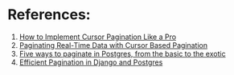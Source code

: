 
# References:

1. [How to Implement Cursor Pagination Like a Pro](https://medium.com/swlh/how-to-implement-cursor-pagination-like-a-pro-513140b65f32)
2. [Paginating Real-Time Data with Cursor Based Pagination](https://www.sitepoint.com/paginating-real-time-data-cursor-based-pagination/)
3. [Five ways to paginate in Postgres, from the basic to the exotic](https://www.citusdata.com/blog/2016/03/30/five-ways-to-paginate/)
4. [Efficient Pagination in Django and Postgres](https://pganalyze.com/blog/pagination-django-postgres)